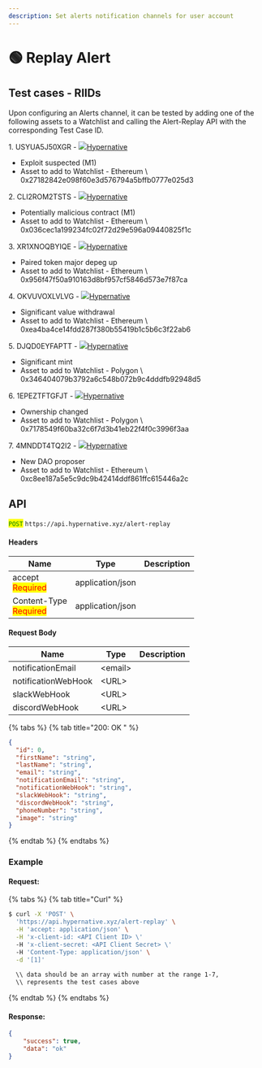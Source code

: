 ```yaml
---
description: Set alerts notification channels for user account
---
```


# 🟢 Replay Alert

## Test cases - RIIDs

Upon configuring an Alerts channel, it can be tested by adding one of the following assets to a Watchlist and calling the Alert-Replay API with the corresponding Test Case ID.

1\. USYUA5J50XGR - [![](https://app.hypernative.xyz/logo.ico)Hypernative](https://app.hypernative.xyz/risk-insights/explore/USYUA5J50XGR)

* Exploit suspected (M1)
* Asset to add to Watchlist - Ethereum \ 0x27182842e098f60e3d576794a5bffb0777e025d3

2\. CLI2ROM2TSTS - [![](https://app.hypernative.xyz/logo.ico)Hypernative](https://app.hypernative.xyz/risk-insights/explore/CLI2ROM2TSTS)

* Potentially malicious contract (M1)
* Asset to add to Watchlist - Ethereum \ 0x036cec1a199234fc02f72d29e596a09440825f1c

3\. XR1XNOQBYIQE - [![](https://app.hypernative.xyz/logo.ico)Hypernative](https://app.hypernative.xyz/risk-insights/explore/XR1XNOQBYIQE)

* Paired token major depeg up
* Asset to add to Watchlist - Ethereum \ 0x956f47f50a910163d8bf957cf5846d573e7f87ca

4\. OKVUVOXLVLVG - [![](https://app.hypernative.xyz/logo.ico)Hypernative](https://app.hypernative.xyz/risk-insights/explore/OKVUVOXLVLVG)

* Significant value withdrawal
* Asset to add to Watchlist - Ethereum \ 0xea4ba4ce14fdd287f380b55419b1c5b6c3f22ab6

5\. DJQD0EYFAPTT - [![](https://app.hypernative.xyz/logo.ico)Hypernative](https://app.hypernative.xyz/risk-insights/explore/DJQD0EYFAPTT)

* Significant mint
* Asset to add to Watchlist - Polygon \ 0x346404079b3792a6c548b072b9c4dddfb92948d5

6\. 1EPEZTFTGFJT - [![](https://app.hypernative.xyz/logo.ico)Hypernative](https://app.hypernative.xyz/risk-insights/explore/1EPEZTFTGFJT)

* Ownership changed
* Asset to add to Watchlist - Polygon \ 0x7178549f60ba32c6f7d3b41eb22f4f0c3996f3aa

7\. 4MNDDT4TQ2I2 - [![](https://app.hypernative.xyz/logo.ico)Hypernative](https://app.hypernative.xyz/risk-insights/explore/4MNDDT4TQ2I2)

* New DAO proposer
* Asset to add to Watchlist - Ethereum \ 0xc8ee187a5e5c9dc9b42414ddf861ffc615446a2c

## API

<mark style="color:green;">`POST`</mark> `https://api.hypernative.xyz/alert-replay`

#### Headers

| Name                                           | Type             | Description |
| ---------------------------------------------- | ---------------- | ----------- |
| accept<br /><mark style="color:red;">Required</mark>       | application/json |             |
| Content-Type<br /><mark style="color:red;">Required</mark> | application/json |             |

#### Request Body

| Name                | Type     | Description |
| ------------------- | -------- | ----------- |
| notificationEmail   | \<email> |             |
| notificationWebHook | \<URL>   |             |
| slackWebHook        | \<URL>   |             |
| discordWebHook      | \<URL>   |             |

{% tabs %}
{% tab title="200: OK " %}
```json
{
  "id": 0,
  "firstName": "string",
  "lastName": "string",
  "email": "string",
  "notificationEmail": "string",
  "notificationWebHook": "string",
  "slackWebHook": "string",
  "discordWebHook": "string",
  "phoneNumber": "string",
  "image": "string"
}
```
{% endtab %}
{% endtabs %}

### Example

#### Request:

{% tabs %}
{% tab title="Curl" %}
```bash
$ curl -X 'POST' \
  'https://api.hypernative.xyz/alert-replay' \
  -H 'accept: application/json' \
  -H 'x-client-id: <API Client ID> \'
  -H 'x-client-secret: <API Client Secret> \'
  -H 'Content-Type: application/json' \
  -d '[1]'
  
  \\ data should be an array with number at the range 1-7,
  \\ represents the test cases above
```
{% endtab %}
{% endtabs %}

#### Response:

```json
{
    "success": true,
    "data": "ok"
}
```
